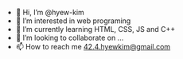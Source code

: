 - 👋 Hi, I’m @hyew-kim
- 👀 I’m interested in web programing
- 🌱 I’m currently learning HTML, CSS, JS and C++
- 💞️ I’m looking to collaborate on ...
- 📫 How to reach me 42.4.hyewkim@gmail.com

<!---
hyew-kim/hyew-kim is a ✨ special ✨ repository because its `README.md` (this file) appears on your GitHub profile.
You can click the Preview link to take a look at your changes.
--->
